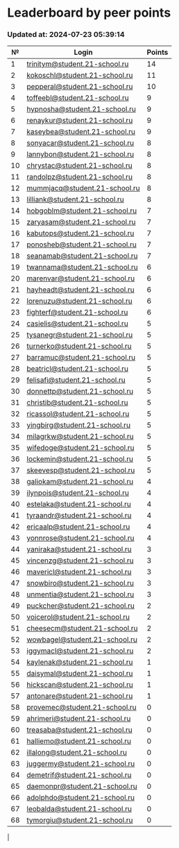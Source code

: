 # Leaderboard by peer points

### Updated at: 2024-07-23 05:39:14

| № | Login | Points |
|---|-------|--------|
|1|trinitym@student.21-school.ru|14|
|2|kokoschl@student.21-school.ru|11|
|3|pepperal@student.21-school.ru|10|
|4|toffeebl@student.21-school.ru|9|
|5|hypnosha@student.21-school.ru|9|
|6|renaykur@student.21-school.ru|9|
|7|kaseybea@student.21-school.ru|9|
|8|sonyacar@student.21-school.ru|8|
|9|lannybon@student.21-school.ru|8|
|10|chrystac@student.21-school.ru|8|
|11|randolpz@student.21-school.ru|8|
|12|mummjacq@student.21-school.ru|8|
|13|lilliank@student.21-school.ru|8|
|14|hobgoblm@student.21-school.ru|7|
|15|zaryasam@student.21-school.ru|7|
|16|kabutops@student.21-school.ru|7|
|17|ponosheb@student.21-school.ru|7|
|18|seanamab@student.21-school.ru|7|
|19|twannama@student.21-school.ru|6|
|20|marenvar@student.21-school.ru|6|
|21|hayheadt@student.21-school.ru|6|
|22|lorenuzu@student.21-school.ru|6|
|23|fighterf@student.21-school.ru|6|
|24|casielis@student.21-school.ru|5|
|25|tysanegr@student.21-school.ru|5|
|26|turnerko@student.21-school.ru|5|
|27|barramuc@student.21-school.ru|5|
|28|beatricl@student.21-school.ru|5|
|29|felisafi@student.21-school.ru|5|
|30|donnettp@student.21-school.ru|5|
|31|christib@student.21-school.ru|5|
|32|ricassol@student.21-school.ru|5|
|33|yingbirg@student.21-school.ru|5|
|34|milagrkw@student.21-school.ru|5|
|35|wifedoge@student.21-school.ru|5|
|36|lockemin@student.21-school.ru|5|
|37|skeevesp@student.21-school.ru|5|
|38|galiokam@student.21-school.ru|4|
|39|ilynpois@student.21-school.ru|4|
|40|estelaka@student.21-school.ru|4|
|41|tyraandr@student.21-school.ru|4|
|42|ericaalp@student.21-school.ru|4|
|43|yonnrose@student.21-school.ru|4|
|44|yaniraka@student.21-school.ru|3|
|45|vincenzg@student.21-school.ru|3|
|46|mavericl@student.21-school.ru|3|
|47|snowbiro@student.21-school.ru|3|
|48|unmentia@student.21-school.ru|3|
|49|puckcher@student.21-school.ru|2|
|50|voicerol@student.21-school.ru|2|
|51|cheesecm@student.21-school.ru|2|
|52|wowbagel@student.21-school.ru|2|
|53|iggymacl@student.21-school.ru|2|
|54|kaylenak@student.21-school.ru|1|
|55|daisymal@student.21-school.ru|1|
|56|hickscan@student.21-school.ru|1|
|57|antonare@student.21-school.ru|1|
|58|provemec@student.21-school.ru|0|
|59|ahrimeri@student.21-school.ru|0|
|60|treasaba@student.21-school.ru|0|
|61|halliemo@student.21-school.ru|0|
|62|illalong@student.21-school.ru|0|
|63|juggermy@student.21-school.ru|0|
|64|demetrif@student.21-school.ru|0|
|65|daemonpr@student.21-school.ru|0|
|66|adolphdo@student.21-school.ru|0|
|67|leobalda@student.21-school.ru|0|
|68|tymorgiu@student.21-school.ru|0|
|
